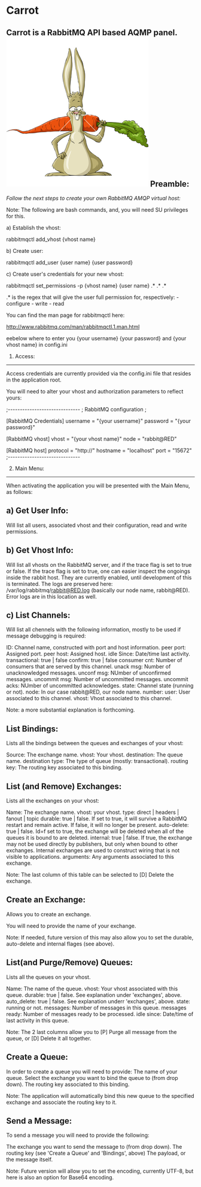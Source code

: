 # Carrot

Carrot is a RabbitMQ API based AQMP panel.
![](https://github.com/yveshoebeke/carrot/blob/master/assets/img/rabbit-with-carrot.jpg)
Preamble:
---------
_Follow the next steps to create your own RabbitMQ AMQP virtual host:_

Note: The following are bash commands, and, you will need SU privileges for this.

a) Establish the vhost:

rabbitmqctl add_vhost {vhost name}


b) Create user:

rabbitmqctl add_user {user name} {user password}


c) Create user's credentials for your new vhost:

rabbitmqctl set_permissions -p {vhost name} {user name} .* .* .*

.* is the regex that will give the user full permission for, respectively:
		- configure
		- write
		- read

You can find the man page for rabbitmqctl here:

http://www.rabbitmq.com/man/rabbitmqctl.1.man.html

eebelow where to enter you {your username} {your password} and {your vhost name} in config.ini

1) Access:
----------
Access credentials are currently provided via the config.ini file that resides in the application root.

You will need to alter your vhost and authorization parameters to reflect yours:

;------------------------------
; RabbitMQ configuration
;

[RabbitMQ Credentials]
username = "{your username}"
password = "{your password}"

[RabbitMQ vhost]
vhost = "{your vhost name}"
node = "rabbit@RED"

[RabbitMQ host]
protocol = "http://"
hostname = "localhost"
port = "15672"
;------------------------------

2) Main Menu:
-------------
When activating the application you will be presented with the Main Menu, as follows:

a) Get User Info:
-----------------
Will list all users, associated vhost and their configuration, read and write permissions.

b) Get Vhost Info:
------------------
Will list all vhosts on the RabbitMQ server, and if the trace flag is set to true or false.
If the trace flag is set to true, one can easier inspect the ongoings inside the rabbit host. They are currently enabled, until development of this is terminated.
The logs are preserved here: /var/log/rabbitmq/rabbit@RED.log (basically our node name, rabbit@RED). Error logs are in this location as well.

c) List Channels:
-----------------
Will list all chennels with the following information, mostly to be used if message debugging is required:

ID: Channel name, constructed with port and host information.
peer port: Assigned port.
peer host: Assigned host.
idle Since: Date/time last activity.
transactional: true | false
confirm: true | false
consumer cnt: Number of consumers that are served by this channel.
unack msg: Number of unacknowledged messages.
unconf msg: NUmber of unconfirmed messages.
uncommit msg: Number of uncommitted messages.
uncommit acks: NUmber of uncommitted acknowledges.
state: Channel state (running or not).
node: In our case rabbit@RED, our node name.
number:
user: User associated to this channel.
vhost: Vhost associated to this channel.

Note: a more substantial explanation is forthcoming.

List Bindings:
--------------
Lists all the bindings between the queues and exchanges of your vhost:

Source: The exchange name.
vhost: Your vhost.
destination: The queue name.
destination type: The type of queue (mostly: transactional).
routing key: The routing key associated to this binding.

List (and Remove) Exchanges:
----------------------------
Lists all the exchanges on your vhost:

Name: The exchange name.
vhost: your vhost.
type: direct | headers | fanout | topic
durable: true | false. If set to true, it will survive a RabbitMQ restart and remain active. If false, it will no longer be present.
auto-delete: true | false. Id=f set to true, the exchange will be deleted when all of the queues it is bound to are deleted.
internal: true | false. If true, the exchange may not be used directly by publishers, but only when bound to other exchanges. Internal exchanges are used to construct wiring that is not visible to applications.
arguments: Any arguments associated to this exchange.

Note: The last column of this table can be selected to [D] Delete the exchange.

Create an Exchange:
-------------------
Allows you to create an exchange.

You will need to provide the name of your exchange. 

Note: If needed, future version of this may also allow you to set the durable, auto-delete and internal flages (see above).

List(and Purge/Remove) Queues:
------------------------------
Lists all the queues on your vhost.

Name: The name of the queue.
vhost: Your vhost associated with this queue.
durable: true | false. See explanation under 'exchanges', above.
auto_delete: true | false. See explanation underr 'exchanges', above.
state: running or not.
messages: Number of messages in this queue.
messages ready: Number of messages ready to be processed.
idle since: Date/time of last activity in this queue.
				
Note: The 2 last columns allow you to [P] Purge all message from the queue, or [D] Delete it all together.

Create a Queue:
---------------
In order to create a queue you will need to provide:
The name of your queue.
Select the exchange you want to bind the queue to (from drop down).
The routing key associated to this binding.

Note: The application will automatically bind this new queue to the specified exchange and associate the routing key to it.


 
Send a Message:
-------------------	
To send a message you will need to provide the following:

The exchange you want to send the message to (from drop down).
The routing key (see 'Create a Queue' and 'Bindings', above)
The payload, or the message itself.

Note: Future version will allow you to set the encoding, currently UTF-8, but here is also an option for Base64 encoding.

